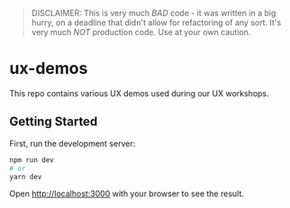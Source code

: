 > DISCLAIMER: This is very much _BAD_ code - it was written in a big hurry, on a deadline that didn't allow for refactoring of any sort.
> It's very much _NOT_ production code.
> Use at your own caution.

# ux-demos

This repo contains various UX demos used during our UX workshops.

## Getting Started

First, run the development server:

```bash
npm run dev
# or
yarn dev
```

Open [http://localhost:3000](http://localhost:3000) with your browser to see the result.
